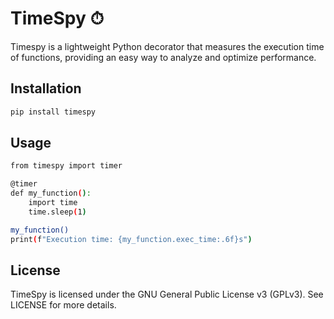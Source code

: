 # TimeSpy ⏱
Timespy is a lightweight Python decorator that measures the execution time of functions, providing an easy way to analyze and optimize performance.

## Installation
```sh
pip install timespy
```

## Usage

```sh
from timespy import timer

@timer
def my_function():
    import time
    time.sleep(1)

my_function()
print(f"Execution time: {my_function.exec_time:.6f}s")
```

## License

TimeSpy is licensed under the GNU General Public License v3 (GPLv3).
See LICENSE for more details.